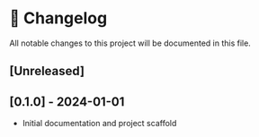 # 📖 Changelog

All notable changes to this project will be documented in this file.

## [Unreleased]

## [0.1.0] - 2024-01-01

- Initial documentation and project scaffold
